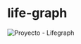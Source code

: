 # life-graph

![Proyecto - Lifegraph](https://github.com/SofiaTejerina/life-graph/assets/49005593/dee48a3e-753d-480f-90be-c8555be7fec8)
